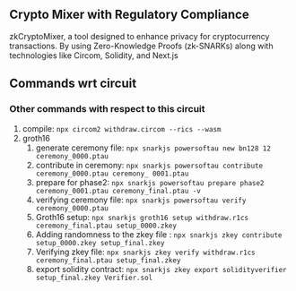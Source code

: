 ## Crypto Mixer with Regulatory Compliance

zkCryptoMixer, a tool designed to enhance privacy for cryptocurrency transactions. By using Zero-Knowledge Proofs (zk-SNARKs) along with technologies like Circom, Solidity, and Next.js

## Commands wrt circuit
### Other commands with respect to this circuit

1. compile: `npx circom2 withdraw.circom --rics --wasm`
2. groth16
    1. generate ceremony file: `npx snarkjs powersoftau new bn128 12 ceremony_0000.ptau`
    2. contribute in ceremony: `npx snarkjs powersoftau contribute ceremony_0000.ptau ceremony_ 0001.ptau`
    3. prepare for phase2: `npx snarkjs powersoftau prepare phase2 ceremony_0001.ptau ceremony_final.ptau -v`
    4. verifying ceremony file: `npx snarkjs powersoftau verify ceremony_0000.ptau`
    5. Groth16 setup: `npx snarkjs groth16 setup withdraw.r1cs ceremony_final.ptau setup_0000.zkey`
    6. Adding randomness to the zkey file : `npx snarkjs zkey contribute setup_0000.zkey setup_final.zkey`
    7. Verifying zkey file: `npx snarkjs zkey verify withdraw.r1cs ceremony_final.ptau setup_final.zkey`
    8. export solidity contract: `npx snarkjs zkey export solidityverifier setup_final.zkey Verifier.sol`
